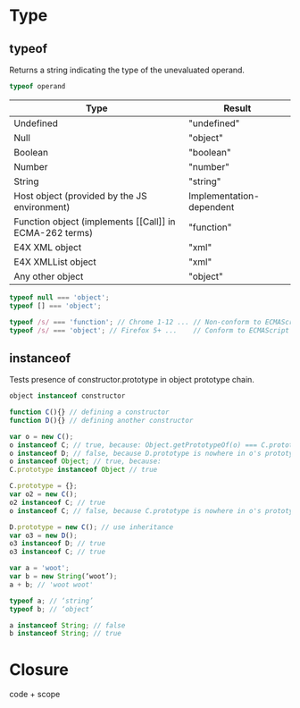 # Type

## typeof

Returns a string indicating the type of the unevaluated operand.

```js
typeof operand
```

| Type | Result |
| ---- | ------ |
|Undefined | "undefined" |
|Null | "object" |
|Boolean | "boolean" |
|Number | "number" |
|String | "string" |
|Host object (provided by the JS environment) | Implementation-dependent |
|Function object (implements [[Call]] in ECMA-262 terms) | "function" |
|E4X XML object | "xml" |
|E4X XMLList object | "xml" |
|Any other object | "object" |

```js
typeof null === 'object';
typeof [] === 'object';

typeof /s/ === 'function'; // Chrome 1-12 ... // Non-conform to ECMAScript 5.1
typeof /s/ === 'object'; // Firefox 5+ ...    // Conform to ECMAScript 5.1
```

## instanceof

Tests presence of constructor.prototype in object prototype chain.

```js
object instanceof constructor
```

```js
function C(){} // defining a constructor
function D(){} // defining another constructor

var o = new C();
o instanceof C; // true, because: Object.getPrototypeOf(o) === C.prototype
o instanceof D; // false, because D.prototype is nowhere in o's prototype chain
o instanceof Object; // true, because:
C.prototype instanceof Object // true

C.prototype = {};
var o2 = new C();
o2 instanceof C; // true
o instanceof C; // false, because C.prototype is nowhere in o's prototype chain anymore

D.prototype = new C(); // use inheritance
var o3 = new D();
o3 instanceof D; // true
o3 instanceof C; // true
```

```js
var a = 'woot';
var b = new String(‘woot’);
a + b; // 'woot woot'

typeof a; // ‘string’
typeof b; // ‘object’

a instanceof String; // false
b instanceof String; // true
```

# Closure

code + scope
